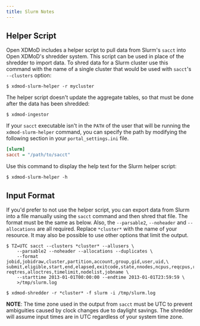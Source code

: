 ```yaml
---
title: Slurm Notes
---
```


Helper Script
-------------

Open XDMoD includes a helper script to pull data from Slurm's `sacct`
into Open XDMoD's shredder system. This script can be used in place of
the shredder to import data. To shred data for a Slurm cluster use this
command with the name of a single cluster that would be used with
`sacct`'s `--clusters` option:

    $ xdmod-slurm-helper -r mycluster

The helper script doesn't update the aggregate tables, so that must be
done after the data has been shredded:

    $ xdmod-ingestor

If your `sacct` executable isn't in the `PATH` of the user that will be
running the `xdmod-slurm-helper` command, you can specify the path by
modifying the following section in your `portal_settings.ini` file.

```ini
[slurm]
sacct = "/path/to/sacct"
```

Use this command to display the help text for the Slurm helper script:

    $ xdmod-slurm-helper -h

Input Format
------------

If you'd prefer to not use the helper script, you can export data from
Slurm into a file manually using the `sacct` command and then shred that
file.  The format must be the same as below.  Also, the `--parsable2`,
`--noheader` and `--allocations` are all required.  Replace `*cluster*`
with the name of your resource.  It may also be possible to use other
options that limit the output.

```
$ TZ=UTC sacct --clusters *cluster* --allusers \
    --parsable2 --noheader --allocations --duplicates \
    --format jobid,jobidraw,cluster,partition,account,group,gid,user,uid,\
submit,eligible,start,end,elapsed,exitcode,state,nnodes,ncpus,reqcpus,reqmem,\
reqtres,alloctres,timelimit,nodelist,jobname \
    --starttime 2013-01-01T00:00:00 --endtime 2013-01-01T23:59:59 \
    >/tmp/slurm.log

$ xdmod-shredder -r *cluster* -f slurm -i /tmp/slurm.log
```

**NOTE**: The time zone used in the output from `sacct` must be UTC to
prevent ambiguities caused by clock changes due to daylight savings. The
shredder will assume input times are in UTC regardless of your system
time zone.
